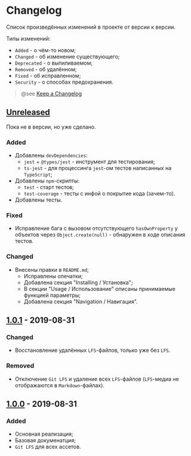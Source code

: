 # Changelog

Список произведённых изменений в проекте от версии к версии.

Типы изменений:
* `Added` - о чём-то новом;
* `Changed` - об изменение существующего;
* `Deprecated` - о выпиливаемом;
* `Removed` - об удалённом;
* `Fixed` - об исправленном;
* `Security` - о способах предохранения.

> @see [Keep a Changelog](https://keepachangelog.com/en/1.0.0/)

## [Unreleased]

Пока не в версии, но уже сделано.

### Added
- Добавлены `devDependencies`:
  - `jest` + `@types/jest` - инструмент для тестирования;
  - `ts-jest` - для процессинга `jest`-ом тестов написанных на `TypeScript`;
- Добавлены `npm`-скрипты:
  - `test` - старт тестов;
  - `test-coverage` - тесты с инфой о покрытие кода (зачем-то).
- Добавлены тесты.

### Fixed
- Исправление бага с вызовом отсутствующего `hasOwnProperty` у объектов через `Object.create(null)` - обнаружен в ходе описания тестов.

### Changed
- Внесены правки в `README.md`;
  - Исправлены опечатки;
  - Добавлена секция "Installing / Установка";
  - В секции "Usage / Использование" описаны принимаемые функцией параметры;
  - Добавлена секция "Navigation / Навигация".

## [1.0.1] - 2019-08-31

### Changed
- Восстановление удалённых `LFS`-файлов, только уже без `LFS`.

### Removed
- Отключение `Git LFS` и удаление всех `LFS`-файлов (`LFS`-медиа не отображаются в `Markdown`-файлах).

## [1.0.0] - 2019-08-31

### Added
- Основная реализация;
- Базовая докуменатция;
- `Git LFS` для всех ассетов.


[Unreleased]: https://github.com/said-m/ts-has-property/compare/1.0.1...develop
[1.0.1]: https://github.com/said-m/ts-has-property/compare/1.0.0...1.0.1
[1.0.0]: https://github.com/said-m/ts-has-property/releases/tag/1.0.0
